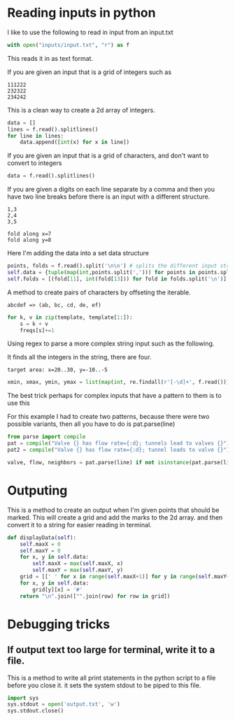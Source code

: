 


# Reading inputs in python

I like to use the following to read in input from an input.txt

```py
with open("inputs/input.txt", "r") as f
```
This reads it in as text format. 

If you are given an input that is a grid of integers such as 

```
111222
232322
234242
```

This is a clean way to create a 2d array of integers.
```py
data = []
lines = f.read().splitlines()
for line in lines:
    data.append([int(x) for x in line])
```

If you are given an input that is a grid of characters, and don't want to convert to integers

```py
data = f.read().splitlines()
```

If you are given a digits on each line separate by a comma and then you have two line breaks before
there is an input with a different structure.

```
1,3
2,4
3,5

fold along x=7
fold along y=8
```

Here I'm adding the data into a set data structure
```py
points, folds = f.read().split('\n\n') # splits the different input structures that are seprated by two line breaks
self.data = {tuple(map(int,points.split(','))) for points in points.split('\n')} # read in comma separated digits that are line breaked
self.folds = [(fold[11], int(fold[13])) for fold in folds.split('\n')]
```

A method to create pairs of characters by offseting the iterable.  
```
abcdef => (ab, bc, cd, de, ef)
```

```py
for k, v in zip(template, template[1:]):
    s = k + v
    freqs[s]+=1
```

Using regex to parse a more complex string input such as the following. 

It finds all the integers in the string, there are four.  

```
target area: x=20..30, y=-10..-5
```

```py
xmin, xmax, ymin, ymax = list(map(int, re.findall(r'[-\d]+', f.read())))
```

The best trick perhaps for complex inputs that have a pattern to them is to use this

For this example I had to create two patterns, because there were two possible variants, then all you have to do is pat.parse(line)

```py
from parse import compile
pat = compile("Valve {} has flow rate={:d}; tunnels lead to valves {}")
pat2 = compile("Valve {} has flow rate={:d}; tunnel leads to valve {}")

valve, flow, neighbors = pat.parse(line) if not isinstance(pat.parse(line), type(None)) else pat2.parse(line)
```

# Outputing 

This is a method to create an output when I'm given points that should be marked.  This will create a grid
and add the marks to the 2d array. and then convert it to a string for easier reading in terminal. 

```py
def displayData(self):
    self.maxX = 0
    self.maxY = 0
    for x, y in self.data:
        self.maxX = max(self.maxX, x)
        self.maxY = max(self.maxY, y)
    grid = [[' ' for x in range(self.maxX+1)] for y in range(self.maxY+1)]
    for x, y in self.data:
        grid[y][x] = '#'
    return "\n".join(["".join(row) for row in grid])
```

# Debugging tricks

## If output text too large for terminal, write it to a file. 

This is a method to write all print statements in the python script to a file before you close it. 
it sets the system stdout to be piped to this file.  
```py
import sys
sys.stdout = open('output.txt', 'w')
sys.stdout.close()
```

